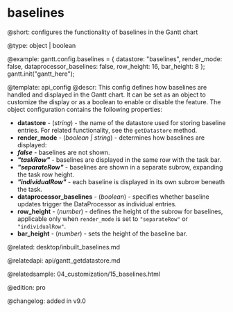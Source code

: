 baselines
=============

@short: configures the functionality of baselines in the Gantt chart

@type: object | boolean


@example:
gantt.config.baselines = {
  datastore: "baselines",
  render_mode: false,
  dataprocessor_baselines: false,
  row_height: 16,
  bar_height: 8
};
gantt.init("gantt_here");

@template: api_config
@descr:
This config defines how baselines are handled and displayed in the Gantt chart. It can be set as an object to customize the display or as a boolean to enable or disable the feature. The object configuration contains the following properties:

-  <span class=subproperty>**datastore**</span> - (*string*) - the name of the datastore used for storing baseline entries. For related functionality, 
see the `getDatastore` method.
-  <span class=subproperty>**render_mode**</span> - (*boolean | string*) - determines how baselines are displayed:
  - **_false_** - baselines are not shown.
  - **_"taskRow"_** - baselines are displayed in the same row with the task bar.
  - **_"separateRow"_** - baselines are shown in a separate subrow, expanding the task row height.
  - **_"individualRow"_** - each baseline is displayed in its own subrow beneath the task.
- <span class=subproperty>**dataprocessor_baselines**</span> - (*boolean*) - specifies whether baseline updates trigger the DataProcessor as individual entries.
- <span class=subproperty>**row_height** - (*number*)</span> - defines the height of the subrow for baselines, applicable only when `render_mode` 
is set to `"separateRow"` or `"individualRow"`.
- <span class=subproperty>**bar_height**</span> -  (*number*) - sets the height of the baseline bar.

@related:
desktop/inbuilt_baselines.md

@relatedapi:
api/gantt_getdatastore.md

@relatedsample:
04_customization/15_baselines.html

@edition: pro

@changelog: added in v9.0
